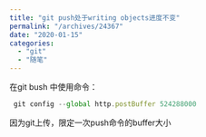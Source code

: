 ```yaml
---
title: "git push处于writing objects进度不变"
permalink: "/archives/24367"
date: "2020-01-15"
categories: 
  - "git"
  - "随笔"
---
```


在git bush 中使用命令：

``` js
 git config --global http.postBuffer 524288000
```

因为git上传，限定一次push命令的buffer大小
